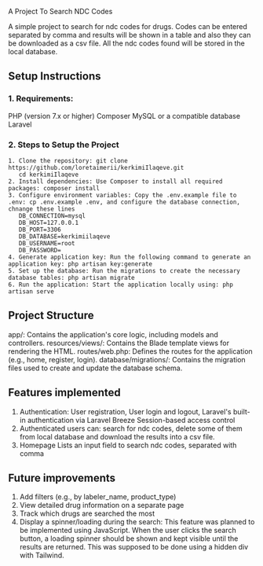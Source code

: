 A Project To Search NDC Codes

A simple project to search for ndc codes for drugs. Codes can be entered separated by comma and results will be shown in a table and also they can be downloaded as a csv file. All the ndc codes found will be stored in the local database.

## Setup Instructions

### 1. Requirements:

PHP (version 7.x or higher)
Composer
MySQL or a compatible database
Laravel

### 2. Steps to Setup the Project

    1. Clone the repository: git clone https://github.com/loretaimerii/kerkimiIlaqeve.git
       cd kerkimiIlaqeve
    2. Install dependencies: Use Composer to install all required packages: composer install
    3. Configure environment variables: Copy the .env.example file to .env: cp .env.example .env, and configure the database connection, chnange these lines
       DB_CONNECTION=mysql
       DB_HOST=127.0.0.1
       DB_PORT=3306
       DB_DATABASE=kerkimiilaqeve
       DB_USERNAME=root
       DB_PASSWORD=
    4. Generate application key: Run the following command to generate an application key: php artisan key:generate
    5. Set up the database: Run the migrations to create the necessary database tables: php artisan migrate
    6. Run the application: Start the application locally using: php artisan serve

## Project Structure

app/: Contains the application's core logic, including models and controllers. resources/views/: Contains the Blade template views for rendering the HTML. routes/web.php: Defines the routes for the application (e.g., home, register, login). database/migrations/: Contains the migration files used to create and update the database schema.

## Features implemented

1. Authentication: User registration, User login and logout, Laravel's built-in authentication via Laravel Breeze Session-based access control
2. Authenticated users can: search for ndc codes, delete some of them from local database and download the results into a csv file.
3. Homepage Lists an input field to search ndc codes, separated with comma

## Future improvements

1. Add filters (e.g., by labeler_name, product_type)
2. View detailed drug information on a separate page
3. Track which drugs are searched the most
4. Display a spinner/loading during the search: This feature was planned to be implemented using JavaScript. When the user clicks the search button, a loading spinner should be shown and kept visible until the results are returned. This was supposed to be done using a hidden div with Tailwind.
